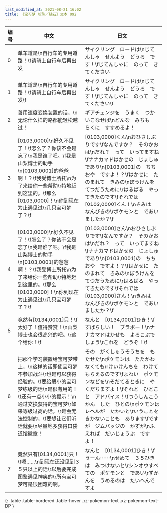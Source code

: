 ```yaml
---
last_modified_at: 2021-08-21 16:02
title: 《宝可梦 珍珠／钻石》文本 092
---
```

| 编号 | 中文 | 日文 |
| ---- | ---- | ---- |
| 0 | 单车道是\n自行车的专用道路！\f请骑上自行车后再出发 | サイクリング　ロードは\nじてんしゃ　せんよう　どうろ　です！\fじてんしゃに　のって　きてください |
| 1 | 单车道是\n自行车的专用道路！\f请骑上自行车后再出发\f | サイクリング　ロードは\nじてんしゃ　せんよう　どうろ　です！\fじてんしゃに　のって　きてください\f |
| 2 | 善用速度变换装置的话，\n无论什么样的路都能轻松越过！ | ギアチェンジを　うまく　つかいこなせば\nどんな　みちも　らくに　すすめるよ！ |
| 3 | [0103,0000]\n好久不见了！\f怎么了？你该不会是忘了\n我是谁了吧。\f我是山梨博士的助手\n[0103,0001]的爸爸啊！？\f我受博士所托\n为了来给你一些帮助\r特地赶到这里的。\f那么[0103,0000]！\n你到现在为止遇见过\r几只宝可梦了？\f | [0103,0000]くん\nおひさしぶりです\fなんですか？　そのかおは\nだれ？　って　いってますね\fナナカマドはかせの　じょしゅであり\n[0103,0001]の　ちちおや　ですよ！？\fはかせに　たのまれて　きみの\nぼうけんを　てつだうために\rはるばる　やってきたのです\fそれでは　[0103,0000]くん！\nきみは　なんびきの\rポケモンと　であいましたか？\f |
| 4 | [0103,0000]\n好久不见了！\f怎么了？你该不会是忘了\n我是谁了吧。\f我是山梨博士的助手\n[0103,0001]的爸爸啊！？\f我受博士所托\n为了来给你一些帮助\r特地赶到这里的。\f那么[0103,0000]！\n你到现在为止遇见过\r几只宝可梦了？\f | [0103,0000]さん\nおひさしぶりです\fなんですか？　そのかおは\nだれ？　って　いってますね\fナナカマドはかせの　じょしゅであり\n[0103,0001]の　ちちおや　ですよ！？\fはかせに　たのまれて　きみの\nぼうけんを　てつだうために\rはるばる　やってきたのです\fそれでは　[0103,0000]さん！\nきみは　なんびきの\rポケモンと　であいましたか？\f |
| 5 | 竟然有[0134,0001]只！\f太好了！值得赞赏！\n山梨博士也会很高兴的吧。\r这个给你！\f | なんと　[0134,0001]ひき！\fすばらしい！　ブラボー！\nナナカマドはかせも　よろこぶでしょう\rこれを　どうぞ！\f |
| 6 | 把那个学习装置给宝可梦带上，\n这样的话即使宝可梦不参加战斗\r也是可以获得经验的。\f要给弱小的宝可梦练级的话\n是很有用的！\f还有一点小小的提示！\n通过交换获得的宝可梦\r如果等级过高的话，\r是会无法控制的，\f要想让它们听话就要\n尽量地多获得口袋道馆徽章！ | その　がくしゅうそうちを　もたせた\nポケモンは　たたかわなくても\rけいけんちを　わけてもらえるのです\fよわい　ポケモンなどを\nそだてるときに　やくだちますよ！\fそれと　ひとこと　アドバイス！\fつうしんこうかん　した　ひとの\nポケモンは　レベルが　たかいと\rいうことを　きかないことも　あります\fですが　ジムバッジの　かずが\nふえれば　だいじょうぶ　ですよ！ |
| 7 | 竟然只有[0134,0001]只！\f嗯……\n到现在还没见到３５只以上的话\r以后要完成图鉴遇见神奥的\r所有宝可梦可是很困难的啊。 | なんと　[0134,0001]ひき！\fうーん⋯⋯\nせめて　３５ひきは　みつけないと\rシンオウすべての　ポケモンと　であい\rずかんを　うめるのは　たいへんですよ |
{: .table .table-bordered .table-hover .xz-pokemon-text .xz-pokemon-text-DP }